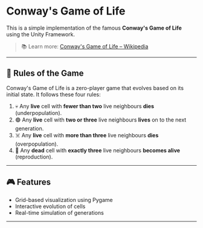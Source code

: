 # Conway's Game of Life 

This is a simple implementation of the famous **Conway's Game of Life** using the Unity Framework.

> 📚 Learn more: [Conway's Game of Life – Wikipedia](https://en.wikipedia.org/wiki/Conway%27s_Game_of_Life)

---

## 🧠 Rules of the Game

Conway's Game of Life is a zero-player game that evolves based on its initial state. It follows these four rules:

1. 💀 Any **live** cell with **fewer than two** live neighbours **dies** (underpopulation).
2. 🟢 Any **live** cell with **two or three** live neighbours **lives** on to the next generation.
3. ☠️ Any **live** cell with **more than three** live neighbours **dies** (overpopulation).
4. 🌱 Any **dead** cell with **exactly three** live neighbours **becomes alive** (reproduction).

---

## 🎮 Features

- Grid-based visualization using Pygame
- Interactive evolution of cells
- Real-time simulation of generations

---
